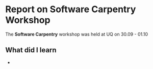 # Report on Software Carpentry Workshop

The **Software Carpentry** workshop was held at UQ on 30.09 - 01.10

## What did I learn
* 
